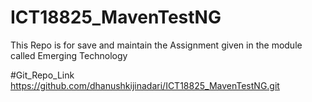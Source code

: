 # ICT18825_MavenTestNG
This Repo is for save and maintain the Assignment given in the module called Emerging Technology

#Git_Repo_Link
https://github.com/dhanushkijinadari/ICT18825_MavenTestNG.git
